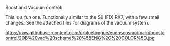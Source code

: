 Boost and Vacuum control:

This is a fun one. Functionally similar to the S6 (FD) RX7, with a few small changes. See the attached files for diagrams of the vacuum system.

https://raw.githubusercontent.com/drbluetongue/eunoscosmo/main/boostcontrol/20B%20vac%20scheme%20%5BENG%2C%20COLOR%5D.jpg
